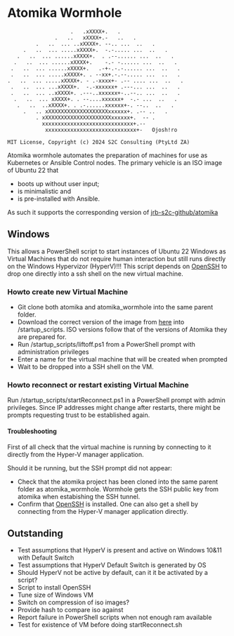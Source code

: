 # Atomika Wormhole

```
                    .   .xXXXX+.   .
               .   ..   xXXXX+.-   ..   .   
         .   ..  ... ..xXXXX+. --.. ...  ..   .
     .   ..  ... .....xXXXX+.  -.-..... ...  ..   .
   .   ..  ... ......xXXXX+.  . .--...... ...  ..   . 
  .   ..  ... ......xXXXX+.    -.- -...... ...  ..   .
 .   ..  ... ......xXXXX+.   .-+-.-.-...... ...  ..   .
 .   ..  ... .....xXXXX+. . --xx+.-.--..... ...  ..   .
.   ..  ... .....xXXXX+. - .-xxxx+- .-- .... ...  ..   .
 .   ..  ... ...xXXXX+.  -.-xxxxxx+ .---... ...  ..   .
 .   ..  ... ..xXXXX+. .---..xxxxxx+-..--.. ...  ..   .
  .   ..  ... xXXXX+. . --....xxxxxx+  -.- ...  ..   .
   .   ..  ..xXXXX+. . .-......xxxxxx+-. --..  ..   .
     .   .. xXXXXXXXXXXXXXXXXXXXxxxxxx+. .-- ..   .
         . xXXXXXXXXXXXXXXXXXXXXXxxxxxx+.  -- .
           xxxxxxxxxxxxxxxxxxxxxxxxxxxxx+.--
            xxxxxxxxxxxxxxxxxxxxxxxxxxxxx+-   Ojosh!ro
            
MIT License, Copyright (c) 2024 S2C Consulting (PtyLtd ZA)
```

Atomika wormhole automates the preparation of machines for use as Kubernetes or Ansible Control nodes. The primary 
vehicle is an ISO image of Ubuntu 22 that 
* boots up without user input;
* is minimalistic and
* is pre-installed with Ansible.

As such it supports the corresponding version of [jrb-s2c-github/atomika](https://github.com/jrb-s2c-github/atomika)

## Windows
This allows a PowerShell script to start instances of Ubuntu 22 Windows as Virtual Machines that do not require human 
interaction  but still runs directly on the Windows Hypervizor (HyperV)!!! This script depends on [OpenSSH](https://learn.microsoft.com/en-us/windows-server/administration/openssh/openssh_overview)
to drop one directly into a ssh shell on the new virtual machine.

### Howto create new Virtual Machine
* Git clone both atomika and atomika_wormhole into the same parent folder.  
* Download the correct version of the image from [here](https://drive.google.com/drive/folders/1OY1rDy6MwYi0iXD159igjnJ7IOrBbJ1U)
into /startup_scripts. ISO versions follow that of the versions of Atomika they are prepared for.
* Run /startup_scripts/liftoff.ps1 from a PowerShell prompt with administration privileges
* Enter a name for the virtual machine that will be created when prompted
* Wait to be dropped into a SSH shell on the VM.

### Howto reconnect or restart existing Virtual Machine
Run /startup_scripts/startReconnect.ps1 in a PowerShell prompt with admin privileges. Since IP addresses might change 
after restarts, there might be prompts requesting trust to be established again.

#### Troubleshooting
First of all check that the virtual machine is running by connecting to it directly from the Hyper-V manager application.

Should it be running, but the SSH prompt did not appear:
* Check that the atomika project has been cloned into the same parent folder as atomika_wormhole. Wormhole gets the SSH
public key from atomika when estabishing the SSH tunnel.
* Confirm that [OpenSSH]((https://learn.microsoft.com/en-us/windows-server/administration/openssh/openssh_overview)) is 
installed. One can also get a shell by connecting from the Hyper-V manager application directly.

## Outstanding
* Test assumptions that HyperV is present and active on Windows 10&11 with Default Switch
* Test assumptions that HyperV Default Switch is generated by OS
* Should HyperV not be active by default, can it it be activated by a script? 
* Script to install OpenSSH
* Tune size of Windows VM
* Switch on compression of iso images?
* Provide hash to compare iso against
* Report failure in PowerShell scripts when not enough ram available
* Test for existence of VM before doing startReconnect.sh
